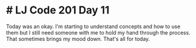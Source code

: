 # # LJ Code 201 Day 11

Today was an okay. I'm starting to understand concepts and how to use them but I still need someone with me to hold my hand through the process. That sometimes brings my mood down. That's all for today.
